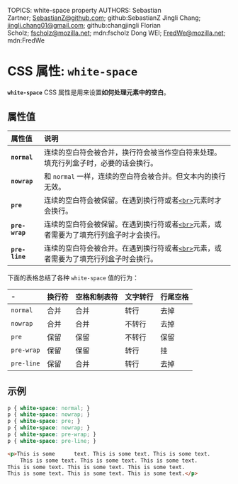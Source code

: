 TOPICS: white-space property
AUTHORS: Sebastian Zartner; SebastianZ@github.com; github:SebastianZ
         Jingli Chang; jingli.chang01@gmail.com; github:changjingli
         Florian Scholz; fscholz@mozilla.net; mdn:fscholz
         Dong WEI; FredWe@mozilla.net; mdn:FredWe

# CSS 属性: `white-space`

**`white-space`** CSS 属性是用来设置**如何处理元素中的空白**。

## 属性值

| 属性值 | 说明 |
| :--- | :--- |
| **`normal`** | 连续的空白符会被合并，换行符会被当作空白符来处理。填充行列盒子时，必要的话会换行。|
| **`nowrap`** | 和 `normal` 一样，连续的空白符会被合并。但文本内的换行无效。|
| **`pre`** | 连续的空白符会被保留。在遇到换行符或者[`<br>`](/zh-hans/webfrontend/<br>)元素时才会换行。|
| **`pre-wrap`** | 连续的空白符会被保留。在遇到换行符或者[`<br>`](/zh-hans/webfrontend/<br>)元素，或者需要为了填充行列盒子时才会换行。|
| **`pre-line`** | 连续的空白符会被合并。在遇到换行符或者[`<br>`](/zh-hans/webfrontend/<br>)元素，或者需要为了填充行列盒子时会换行。|

下面的表格总结了各种 `white-space` 值的行为：

| - | **换行符** | **空格和制表符** | **文字转行** | **行尾空格** |
| :--- | --- | --- | --- | --- |
| `normal` | 合并 | 合并 | 转行 | 去掉 |
| `nowrap` | 合并 | 合并 | 不转行 | 去掉 |
| `pre` | 保留 | 保留 | 不转行 | 保留 |
| `pre-wrap` | 保留 | 保留 | 转行 | 挂 |
| `pre-line` | 保留 | 合并 | 转行 | 去掉 |

## 示例

```css
p { white-space: normal; }
p { white-space: nowrap; }
p { white-space: pre; }
p { white-space: nowrap; }
p { white-space: pre-wrap; }
p { white-space: pre-line; }
```

```html
<p>This is some      text. This is some text. This is some text.
    This is some text. This is some text. This is some text.
This is some text. This is some text. This is some text.
This is some text. This is some text. This is some text.</p>
```

